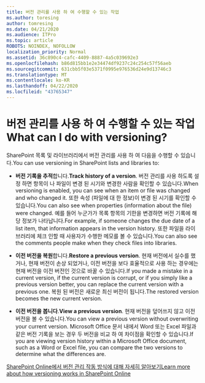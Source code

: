 ```yaml
---
title: 버전 관리를 사용 하 여 수행할 수 있는 작업
ms.author: toresing
author: tomresing
ms.date: 04/21/2020
ms.audience: ITPro
ms.topic: article
ROBOTS: NOINDEX, NOFOLLOW
localization_priority: Normal
ms.assetid: 36c890c4-cafc-4409-8887-4a5c039692e3
ms.openlocfilehash: b86d815bb1e2e34474df9237c24c254c57f56aeb
ms.sourcegitcommit: 631cbb5f03e5371f0995e976536d24e9d13746c3
ms.translationtype: MT
ms.contentlocale: ko-KR
ms.lasthandoff: 04/22/2020
ms.locfileid: "43765347"
---
```

# <a name="what-can-i-do-with-versioning"></a><span data-ttu-id="798f5-102">버전 관리를 사용 하 여 수행할 수 있는 작업</span><span class="sxs-lookup"><span data-stu-id="798f5-102">What can I do with versioning?</span></span>

<span data-ttu-id="798f5-103">SharePoint 목록 및 라이브러리에서 버전 관리를 사용 하 여 다음을 수행할 수 있습니다.</span><span class="sxs-lookup"><span data-stu-id="798f5-103">You can use versioning in SharePoint lists and libraries to:</span></span>
  
- <span data-ttu-id="798f5-104">**버전 기록을 추적**합니다.</span><span class="sxs-lookup"><span data-stu-id="798f5-104">**Track history of a version**.</span></span> <span data-ttu-id="798f5-105">버전 관리를 사용 하도록 설정 하면 항목이 나 파일이 변경 된 시기와 변경한 사람을 확인할 수 있습니다.</span><span class="sxs-lookup"><span data-stu-id="798f5-105">When versioning is enabled, you can see when an item or file was changed and who changed it.</span></span> <span data-ttu-id="798f5-106">또한 속성 (파일에 대 한 정보)이 변경 된 시기를 확인할 수 있습니다.</span><span class="sxs-lookup"><span data-stu-id="798f5-106">You can also see when properties (information about the file) were changed.</span></span> <span data-ttu-id="798f5-107">예를 들어 누군가가 목록 항목의 기한을 변경하면 버전 기록에 해당 정보가 나타납니다.</span><span class="sxs-lookup"><span data-stu-id="798f5-107">For example, if someone changes the due date of a list item, that information appears in the version history.</span></span> <span data-ttu-id="798f5-108">또한 파일을 라이브러리에 체크 인할 때 사용자가 수행한 메모를 볼 수 있습니다.</span><span class="sxs-lookup"><span data-stu-id="798f5-108">You can also see the comments people make when they check files into libraries.</span></span> 
    
- <span data-ttu-id="798f5-109">**이전 버전을 복원**합니다.</span><span class="sxs-lookup"><span data-stu-id="798f5-109">**Restore a previous version**.</span></span> <span data-ttu-id="798f5-110">현재 버전에서 실수를 했거나, 현재 버전이 손상 되었거나, 이전 버전을 보다 효율적으로 사용 하는 경우에는 현재 버전을 이전 버전인 것으로 바꿀 수 있습니다.</span><span class="sxs-lookup"><span data-stu-id="798f5-110">If you made a mistake in a current version, if the current version is corrupt, or if you simply like a previous version better, you can replace the current version with a previous one.</span></span> <span data-ttu-id="798f5-111">복원 된 버전은 새로운 최신 버전이 됩니다.</span><span class="sxs-lookup"><span data-stu-id="798f5-111">The restored version becomes the new current version.</span></span> 
    
- <span data-ttu-id="798f5-112">**이전 버전을 봅니다**.</span><span class="sxs-lookup"><span data-stu-id="798f5-112">**View a previous version**.</span></span> <span data-ttu-id="798f5-113">현재 버전을 덮어쓰지 않고 이전 버전을 볼 수 있습니다.</span><span class="sxs-lookup"><span data-stu-id="798f5-113">You can view a previous version without overwriting your current version.</span></span> <span data-ttu-id="798f5-114">Microsoft Office 문서 내에서 Word 또는 Excel 파일과 같은 버전 기록을 보는 경우 두 버전을 비교 하 여 차이점을 확인할 수 있습니다.</span><span class="sxs-lookup"><span data-stu-id="798f5-114">If you are viewing version history within a Microsoft Office document, such as a Word or Excel file, you can compare the two versions to determine what the differences are.</span></span> 
    
[<span data-ttu-id="798f5-115">SharePoint Online에서 버전 관리 작동 방식에 대해 자세히 알아보기</span><span class="sxs-lookup"><span data-stu-id="798f5-115">Learn more about how versioning works in SharePoint Online</span></span>](https://go.microsoft.com/fwlink/?linkid=875710)
  

